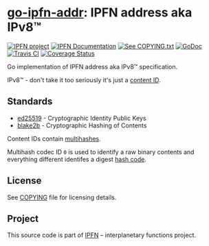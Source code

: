 # [go-ipfn-addr][IPv8]: IPFN address aka IPv8™

[![IPFN project][badge-ipfn]][org-ipfn]
[![IPFN Documentation][badge-docs]][docs]
[![See COPYING.txt][badge-copying]][COPYING]
[![GoDoc][badge-godoc]][godoc-ipfn]
[![Travis CI][badge-ci]][ci]
[![Coverage Status][coverage-badge]][coverage-status]

Go implementation of IPFN address aka IPv8™ specification.

IPv8™ - don't take it too seriously it's just a [content ID][cid].

## Standards

* [ed25519][] - Cryptographic Identity Public Keys
* [blake2b][] - Cryptographic Hashing of Contents

Content IDs contain [multihashes][multihash].

Multihash codec ID `0` is used to identify a raw binary contents and everything different identifes a digest [hash code][hash-code].

## License

See [COPYING][COPYING] file for licensing details.

## Project

This source code is part of [IPFN](https://github.com/ipfn) – interplanetary functions project.

[ci]: https://travis-ci.org/ipfn/go-ipfn-addr
[docs]: https://docs.ipfn.io/
[COPYING]: https://github.com/ipfn/go-ipfn-addr/blob/master/COPYING
[badge-ci]: https://travis-ci.org/ipfn/go-ipfn-addr.svg?branch=master
[badge-copying]: https://img.shields.io/badge/license-Apache%202.0-blue.svg?style=flat-square
[badge-docs]: https://img.shields.io/badge/documentation-IPFN-blue.svg?style=flat-square
[badge-godoc]: https://godoc.org/github.com/ipfn/go-ipfn-addr/ipv8?status.svg
[badge-ipfn]: https://img.shields.io/badge/project-IPFN-blue.svg?style=flat-square
[coverage-badge]: https://coveralls.io/repos/github/ipfn/go-ipfn-addr/badge.svg?branch=master
[coverage-status]: https://coveralls.io/github/ipfn/go-ipfn-addr?branch=master
[org-ipfn]: https://github.com/ipfn
[godoc-ipfn]: https://godoc.org/github.com/ipfn/go-ipfn-addr/ipv8
[cid]:  https://github.com/ipld/cid
[multihash]:  https://github.com/multiformats/multihash
[ipv8]: https://github.com/ipfn/go-ipfn-addr/
[hash-code]: https://github.com/multiformats/multicodec/blob/master/table.csv
[ed25519]: https://ed25519.cr.yp.to/
[blake2b]: https://blake2.net/
